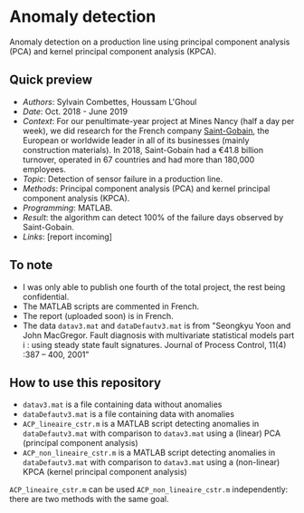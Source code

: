 # Anomaly detection

Anomaly detection on a production line using principal component analysis (PCA) and kernel principal component analysis (KPCA).

## Quick preview

- _Authors_: Sylvain Combettes, Houssam L'Ghoul
- _Date_: Oct. 2018 - June 2019
- _Context_: For our penultimate-year project at Mines Nancy (half a day per week), we did research for the French company [Saint-Gobain](https://www.saint-gobain.com/en), the European or worldwide leader in all of its businesses (mainly construction materials). In 2018, Saint-Gobain had a €41.8 billion turnover, operated in 67 countries and had more than 180,000 employees.
- _Topic_: Detection of sensor failure in a production line.
- _Methods_: Principal component analysis (PCA) and kernel principal component analysis (KPCA).
- _Programming_: MATLAB.
- _Result_: the algorithm can detect 100% of the failure days observed by Saint-Gobain.
- _Links_: [report incoming]

## To note

- I was only able to publish one fourth of the total project, the rest being confidential.
- The MATLAB scripts are commented in French. 
- The report (uploaded soon) is in French.
- The data `datav3.mat` and `dataDefautv3.mat` is from "Seongkyu Yoon and John MacGregor. Fault diagnosis with multivariate statistical models part i : using steady state fault signatures. Journal of Process Control, 11(4) :387 – 400, 2001"

## How to use this repository

- `datav3.mat` is a file containing data without anomalies
- `dataDefautv3.mat` is a file containing data with anomalies
- `ACP_lineaire_cstr.m` is a MATLAB script detecting anomalies in `dataDefautv3.mat` with comparison to `datav3.mat` using a (linear) PCA (principal component analysis)
- `ACP_non_lineaire_cstr.m` is a MATLAB script detecting anomalies in `dataDefautv3.mat` with comparison to `datav3.mat` using a (non-linear) KPCA (kernel principal component analysis)

`ACP_lineaire_cstr.m` can be used `ACP_non_lineaire_cstr.m` independently: there are two methods with the same goal.
